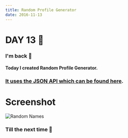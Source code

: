 ```yaml
---
title: Random Profile Generator
date: 2016-11-13
---
```


# DAY 13 👾 

### I'm back 💙

#### Today I created Random Profile Generator.

### [It uses the JSON API which can be found here](https://github.com/thm/uinames/).

# Screenshot

![Random Names](http://imgur.com/bTHzBao.png)

### Till the next time 👻 
